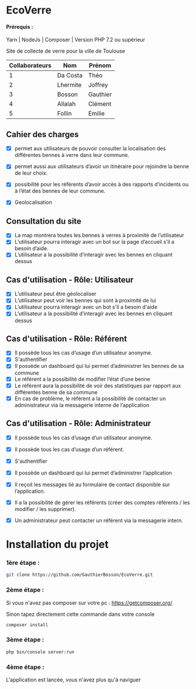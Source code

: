 # EcoVerre

#### Prérequis :

Yarn |  NodeJs | Composer | Version PHP 7.2 ou supérieur 

Site de collecte de verre pour la ville de Toulouse

Collaborateurs | Nom | Prénom | 
------------   | ------------- | ------------- | 
1 | 	Da Costa   |  Théo
2	| Lhermite   | Joffrey 
3	| Bosson     | Gauthier
4	| Allalah    | Clément 
5 | 	Follin    |	Emilie


## Cahier des charges 
- [x] permet aux utilisateurs de pouvoir consulter la localisation des différentes bennes à verre dans leur commune.
- [x] permet aussi aux utilisateurs d’avoir un itinéraire pour rejoindre la benne de leur choix.
- [x] possibilité pour les référents d’avoir accès à des rapports d’incidents ou à l’état des bennes de leur commune.
- [x] Geolocalisation 


## Consultation du site
- [x] La map montrera toutes les bennes à verres à proximité de l’utilisateur
- [x] L’utilisateur pourra interagir avec un bot sur la page d’accueil s’il a besoin d’aide.
- [x] L’utilisateur a la possibilité d’interagir avec les bennes en cliquant dessus

## Cas d'utilisation - Rôle: Utilisateur 
- [x] L’utilisateur peut être géolocaliser 
- [x] L’utilisateur peut voir les bennes qui sont à proximité de lui
- [x] L’utilisateur pourra interagir avec un bot s'il a besoin d'aide 
- [x] L’utilisateur a la possibilité d’interagir avec les bennes en cliquant dessus 

## Cas d'utilisation - Rôle: Référent 
- [x] Il possède tous les cas d’usage d’un utilisateur anonyme.
- [x] S'authentifier
- [x] Il possède un dashboard qui lui permet d’administrer les bennes de sa commune
- [x] Le référent a la possibilité de modifier l’état d’une benne
- [x] Le référent aura la possibilité de voir des statistiques par rapport aux différentes benne de sa commune
- [x] En cas de problème, le référent a la possibilité de contacter un administrateur via la messagerie interne de l’application

## Cas d'utilisation - Rôle:  Administrateur
- [x] Il possède tous les cas d’usage d’un utilisateur anonyme.
- [x] Il possède tous les cas d’usage d’un référent.
- [x] S'authentifier
- [x] Il possède un dashboard qui lui permet d’administrer l’application
- [x] Il reçoit les messages lié au formulaire de contact disponible sur l’application.
- [x] Il a la possibilité de gérer les référents (créer des comptes référents / les modifier / les supprimer).
- [x] Un administrateur peut contacter un référent via la messagerie intern.

 
 # Installation du projet 
 
 


### 1ère étape : 

```bash
git clone https://github.com/GauthierBosson/EcoVerre.git
```

### 2ème étape : 

Si vous n'avez pas composer sur votre pc : https://getcomposer.org/

Sinon tapez directement cette commande dans votre console 

```bash
composer install 
```

### 3ème étape : 


```bash
php bin/console server:run
```

### 4ème étape : 

L'application est lancée, vous n'avez plus qu'à naviguer 






